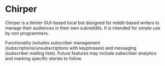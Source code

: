 # Chirper

Chirper is a tkinter GUI-based local bot designed for reddit-based writers to manage their audiences in their own subreddits. It is intended for simple use by non programmers.

Functionality includes subscriber management (subscriptions/unsubscriptions with keyphrases) and messaging (subscriber mailing lists). Future features may include subscriber analytics and marking specific stories to follow.
